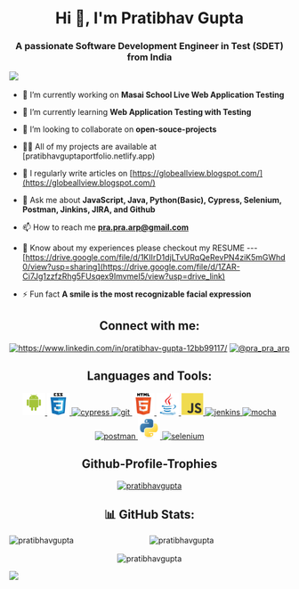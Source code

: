 <h1 align="center">Hi 👋, I'm Pratibhav Gupta</h1>
<h3 align="center">A passionate Software Development Engineer in Test (SDET) from India</h3>

<img src="https://user-images.githubusercontent.com/73097560/115834477-dbab4500-a447-11eb-908a-139a6edaec5c.gif"> 

- 🔭 I’m currently working on **Masai School Live Web Application Testing**

- 🌱 I’m currently learning **Web Application Testing with Testing**

- 👯 I’m looking to collaborate on **open-souce-projects**

- 👨‍💻 All of my projects are available at [pratibhavguptaportfolio.netlify.app)

- 📝 I regularly write articles on [https://globeallview.blogspot.com/](https://globeallview.blogspot.com/)

- 💬 Ask me about **JavaScript, Java, Python(Basic), Cypress, Selenium, Postman, Jinkins, JIRA, and Github**

- 📫 How to reach me **pra.pra.arp@gmail.com**

- 📄 Know about my experiences please checkout my RESUME --- [https://drive.google.com/file/d/1KIIrD1djLTvURqQeRevPN4ziK5mGWhd0/view?usp=sharing](https://drive.google.com/file/d/1ZAR-Ci7Jg1zzfzRhg5FUsqex9ImvmeI5/view?usp=drive_link)

- ⚡ Fun fact **A smile is the most recognizable facial expression**

<h2 align="center">Connect with me:</h2>
<p align="center">
<a href="https://linkedin.com/in/https://www.linkedin.com/in/pratibhav-gupta-12bb99117/" target="blank"><img align="center" src="https://raw.githubusercontent.com/rahuldkjain/github-profile-readme-generator/master/src/images/icons/Social/linked-in-alt.svg" alt="https://www.linkedin.com/in/pratibhav-gupta-12bb99117/" height="30" width="40" /></a>
<a href="https://www.hackerearth.com/@pra_pra_arp" target="blank"><img align="center" src="https://raw.githubusercontent.com/rahuldkjain/github-profile-readme-generator/master/src/images/icons/Social/hackerearth.svg" alt="@pra_pra_arp" height="30" width="40" /></a>
</p>

<h2 align="center">Languages and Tools:</h2>
<p align="center"> <a href="https://developer.android.com" target="_blank" rel="noreferrer"> <img src="https://raw.githubusercontent.com/devicons/devicon/master/icons/android/android-original-wordmark.svg" alt="android" width="40" height="40"/> </a> <a href="https://www.w3schools.com/css/" target="_blank" rel="noreferrer"> <img src="https://raw.githubusercontent.com/devicons/devicon/master/icons/css3/css3-original-wordmark.svg" alt="css3" width="40" height="40"/> </a> <a href="https://www.cypress.io" target="_blank" rel="noreferrer"> <img src="https://raw.githubusercontent.com/simple-icons/simple-icons/6e46ec1fc23b60c8fd0d2f2ff46db82e16dbd75f/icons/cypress.svg" alt="cypress" width="40" height="40"/> </a> <a href="https://git-scm.com/" target="_blank" rel="noreferrer"> <img src="https://www.vectorlogo.zone/logos/git-scm/git-scm-icon.svg" alt="git" width="40" height="40"/> </a> <a href="https://www.w3.org/html/" target="_blank" rel="noreferrer"> <img src="https://raw.githubusercontent.com/devicons/devicon/master/icons/html5/html5-original-wordmark.svg" alt="html5" width="40" height="40"/> </a> <a href="https://www.java.com" target="_blank" rel="noreferrer"> <img src="https://raw.githubusercontent.com/devicons/devicon/master/icons/java/java-original.svg" alt="java" width="40" height="40"/> </a> <a href="https://developer.mozilla.org/en-US/docs/Web/JavaScript" target="_blank" rel="noreferrer"> <img src="https://raw.githubusercontent.com/devicons/devicon/master/icons/javascript/javascript-original.svg" alt="javascript" width="40" height="40"/> </a> <a href="https://www.jenkins.io" target="_blank" rel="noreferrer"> <img src="https://www.vectorlogo.zone/logos/jenkins/jenkins-icon.svg" alt="jenkins" width="40" height="40"/> </a> <a href="https://mochajs.org" target="_blank" rel="noreferrer"> <img src="https://www.vectorlogo.zone/logos/mochajs/mochajs-icon.svg" alt="mocha" width="40" height="40"/> </a> <a href="https://postman.com" target="_blank" rel="noreferrer"> <img src="https://www.vectorlogo.zone/logos/getpostman/getpostman-icon.svg" alt="postman" width="40" height="40"/> </a> <a href="https://www.python.org" target="_blank" rel="noreferrer"> <img src="https://raw.githubusercontent.com/devicons/devicon/master/icons/python/python-original.svg" alt="python" width="40" height="40"/> </a> <a href="https://www.selenium.dev" target="_blank" rel="noreferrer"> <img src="https://raw.githubusercontent.com/detain/svg-logos/780f25886640cef088af994181646db2f6b1a3f8/svg/selenium-logo.svg" alt="selenium" width="40" height="40"/> </a> </p>

<h2 align="center">Github-Profile-Trophies</h2>
<p align="center"> <a href="https://github.com/ryo-ma/github-profile-trophy"><img src="https://github-profile-trophy.vercel.app/?username=pratibhavgupta" alt="pratibhavgupta" /></a> </p>

<h2 align="center">📊 GitHub Stats:</h2>

<p><img align="left" src="https://github-readme-stats.vercel.app/api/top-langs?username=pratibhavgupta&show_icons=true&locale=en&layout=compact&theme=gotham" alt="pratibhavgupta" /></p>

<p align="center"> <img src="https://github-readme-stats.vercel.app/api?username=pratibhavgupta&show_icons=true&locale=en&layout=compact&theme=gotham" alt="pratibhavgupta" /></p>

<p align="center"><img align="center" src="https://github-readme-streak-stats.herokuapp.com/?user=pratibhavgupta&show_icons=true&locale=en&layout=compact&theme=gotham" alt="pratibhavgupta" /></p>

<img src="https://user-images.githubusercontent.com/73097560/115834477-dbab4500-a447-11eb-908a-139a6edaec5c.gif">  

